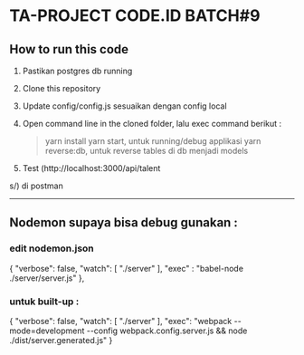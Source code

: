 # TA-PROJECT CODE.ID BATCH#9


##  How to run this code
1. Pastikan postgres db running
2. Clone this repository
3. Update config/config.js sesuaikan dengan config local 
4. Open command line in the cloned folder, lalu exec command berikut :
   > yarn install
   > yarn start, untuk running/debug applikasi
   > yarn reverse:db, untuk reverse tables di db menjadi models
   
5. Test (http://localhost:3000/api/talent


s/) di postman
   
---- 

## Nodemon supaya bisa debug gunakan : 
### edit nodemon.json
{
    "verbose": false,
    "watch": [
      "./server"
    ],
    "exec" : "babel-node ./server/server.js"
},

### untuk built-up : 

{
    "verbose": false,
    "watch": [
      "./server"
    ],
    "exec": "webpack --mode=development --config webpack.config.server.js && node ./dist/server.generated.js"
}
